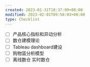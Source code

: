 ```yaml
---
created: 2023-01-31T18:37:09+08:00
modified: 2023-02-01T09:56:03+08:00
type: Checklist
---
```


- [ ] 产品核心指标和异动分析
- [ ] 数仓建模理论
- [ ] Tableau dashboard建设
- [ ] 购物篮分析模型
- [ ] 离线数仓 实时数仓

